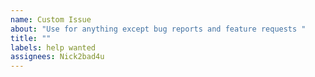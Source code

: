 ```yaml
---
name: Custom Issue
about: "Use for anything except bug reports and feature requests "
title: ""
labels: help wanted
assignees: Nick2bad4u
---
```

